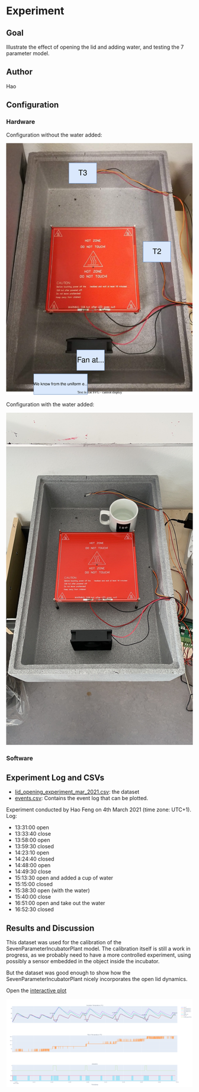 # Experiment 

## Goal 

Illustrate the effect of opening the lid and adding water, and testing the 7 parameter model.

## Author

Hao

## Configuration

### Hardware

Configuration without the water added:

![hw_config.svg](hw_config.svg)

Configuration with the water added:

![config_water.jpg](config_water.jpg)

### Software 

## Experiment Log and CSVs

- [lid_opening_experiment_mar_2021.csv](lid_opening_experiment_mar_2021.csv): the dataset
- [events.csv](events.csv): Contains the event log that can be plotted.

Experiment conducted by Hao Feng on 4th March 2021 (time zone: UTC+1).
Log:
- 13:31:00 open
- 13:33:40 close
- 13:58:00 open
- 13:59:30 closed
- 14:23:10 open
- 14:24:40 closed
- 14:48:00 open
- 14:49:30 close
- 15:13:30 open and added a cup of water
- 15:15:00 closed
- 15:38:30 open (with the water)
- 15:40:00 close
- 16:51:00 open and take out the water
- 16:52:30 closed 

## Results and Discussion

This dataset was used for the calibration of the SevenParameterIncubatorPlant model.
The calibration itself is still a work in progress, as we probably need to have a more controlled experiment, using possibly a sensor embedded in the object inside the incubator.

But the dataset was good enough to show how the SevenParameterIncubatorPlant nicely incorporates the open lid dynamics.


Open the [interactive plot](./results.html)

![results.png](results.png)


